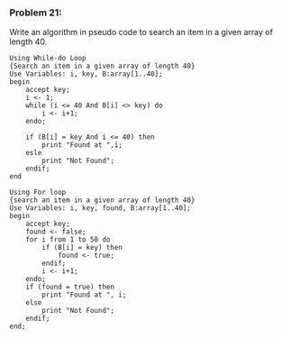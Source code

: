 ### Problem 21:
Write an algorithm in pseudo code to search an item in a given array of length 40.

```{r, tidy=FALSE, eval=FALSE}
Using While-do Loop
{Search an item in a given array of length 40}
Use Variables: i, key, B:array[1..40];
begin
	accept key;
	i <- 1;
	while (i <= 40 And B[i] <> key) do
		i <- i+1;
	endo;

	if (B[i] = key And i <= 40) then
		print "Found at ",i;
	esle
		print "Not Found";
	endif;
end

Using For loop
{search an item in a given array of length 40}
Use Variables: i, key, found, B:array[1..40];
begin
	accept key;
	found <- false;
	for i from 1 to 50 do
		if (B[i] = key) then
			found <- true;
		endif;
		i <- i+1;
	endo;
	if (found = true) then
		print "Found at ", i;
	else
		print "Not Found";
	endif;
end;
```